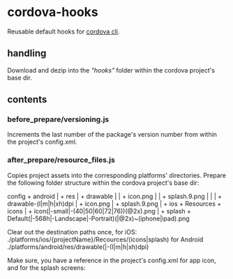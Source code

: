 cordova-hooks
=============

Reusable default hooks for [cordova cli](http://cordova.apache.org/docs/en/edge/guide_cli_index.md.html).

## handling

Download and dezip into the _"hooks"_ folder within the cordova project's base dir.

## contents

### before_prepare/versioning.js

Increments the last number of the package's version number from within the project's config.xml.

### after_prepare/resource_files.js

Copies project assets into the corresponding platforms' directories.
Prepare the following folder structure within the cordova project's base dir:

  config
    + android
    |   + res
    |       + drawable
    |       |   + icon.png
    |       |   + splash.9.png
    |       |
    |       + drawable-(l|m|h|xh)dpi
    |           + icon.png
    |           + splash.9.png
    |
    + ios
       + Resources
           + icons
           |   + icon(|-small|-(40|50|60|72|76))(@2x).png
           |
           + splash
               + Default(|-568h|-Landscape|-Portrait)(|@2x)~(iphone|ipad).png

Clear out the destination paths once, for iOS:
  ./platforms/ios/{projectName}/Recources/(icons|splash)
for Android
  ./platforms/android/res/drawable(|-(l|m|h|xh)dpi)

Make sure, you have a reference in the project's config.xml
  <icon src="res/icons/" />
for app icon, and for the splash screens:
  <preference name="SplashScreen" value="splash" />
  <preference name="SplashScreenDelay" value="10000" />
